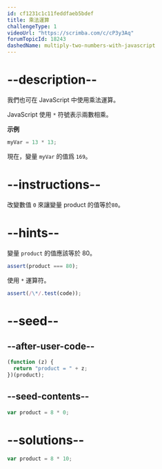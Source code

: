 ```yaml
---
id: cf1231c1c11feddfaeb5bdef
title: 乘法運算
challengeType: 1
videoUrl: "https://scrimba.com/c/cP3y3Aq"
forumTopicId: 18243
dashedName: multiply-two-numbers-with-javascript
---
```


# --description--

我們也可在 JavaScript 中使用乘法運算。

JavaScript 使用 `*` 符號表示兩數相乘。

**示例**

```js
myVar = 13 * 13;
```

現在，變量 `myVar` 的值爲 `169`。

# --instructions--

改變數值 `0` 來讓變量 product 的值等於`80`。

# --hints--

變量 `product` 的值應該等於 80。

```js
assert(product === 80);
```

使用 `*` 運算符。

```js
assert(/\*/.test(code));
```

# --seed--

## --after-user-code--

```js
(function (z) {
  return "product = " + z;
})(product);
```

## --seed-contents--

```js
var product = 8 * 0;
```

# --solutions--

```js
var product = 8 * 10;
```
